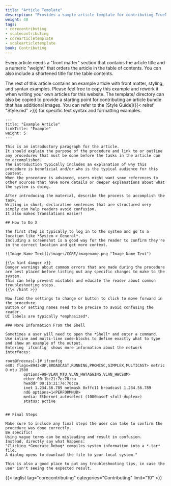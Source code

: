 ```yaml
---
title: "Article Template"
description: "Provides a sample article template for contributing TrueNAS documentation."
weight: 40
tags:
- corecontributing
- scalecontributing
- corearticletemplate
- scalearticletemplate
book: Contributing
---
```


Every article needs a "front matter" section that contains the article title and a numeric "weight" that orders the article in the table of contents.
You can also include a shortened title for the table contents.

The rest of this article contains an example article with front matter, styling, and syntax examples.
Please feel free to copy this example and rework it when writing your own articles for this website.
The <file>template/</file> directory can also be copied to provide a starting point for contributing an article bundle that has additional images.
You can refer to the [Style Guide]({{< relref "Style.md" >}}) for specific text syntax and formatting examples.

```
---
title: "Example Article"
linkTitle: "Example"
weight: 5
---

This is an introductory paragraph for the article.
It should explain the purpose of the procedure and link to or outline any procedures that must be done before the tasks in the article can be accomplished.
The introduction typically includes an explanation of why this procedure is beneficial and/or who is the typical audience for this content.
When the procedure is advanced, users might want some references to other sources that have more details or deeper explanations about what the system is doing.

After introducing the material, describe the process to accomplish the task.
Writing in short, declarative sentences that are structured very simply can help readers avoid confusion.
It also makes translations easier!

## How to Do X

The first step is typically to log in to the system and go to a location like *System > General*.
Including a screenshot is a good way for the reader to confirm they're in the correct location and get more context.

![Image Name Text](/images/CORE/imagename.png "Image Name Text")

{{\< hint danger >}}
Danger warnings about common errors that are made during the procedure are best placed before listing out any specific changes to make to the system.
This can help prevent mistakes and educate the reader about common troubleshooting steps.
{{\< /hint >}}

Now find the settings to change or button to click to move forward in the procedure.
Button or setting names need to be precise to avoid confusing the reader.
UI labels are typically *emphasized*.

### More Information From the Shell

Sometimes a user will need to open the *Shell* and enter a command.
Use inline and multi-line code-blocks to define exactly what to type and show an example of the output.
Entering `ifconfig` shows more information about the network interfaces:
```
```
root@freenas[~]# ifconfig
em0: flags=8943<UP,BROADCAST,RUNNING,PROMISC,SIMPLEX,MULTICAST> metric 0 mtu 1500
        options=98<VLAN_MTU,VLAN_HWTAGGING,VLAN_HWCSUM>
        ether 00:1b:21:7e:70:ca
        hwaddr 00:1b:21:7e:70:ca
        inet 1.234.56.789 netmask 0xffc11 broadcast 1.234.56.789
        nd6 options=1<PERFORMNUD>
        media: Ethernet autoselect (1000baseT <full-duplex>)
        status: active
```
```

## Final Steps

Make sure to include any final steps the user can take to confirm the procedure was done correctly.
Be specific!
Using vague terms can be misleading and result in confusion.
Instead, directly say what happens:
"Clicking *Generate Debug* compiles system information into a *.tar* file.
A dialog opens to download the file to your local system."

This is also a good place to put any troubleshooting tips, in case the user isn't seeing the expected result.
```

{{< taglist tag="corecontributing" categories="Contributing" limit="10" >}}

